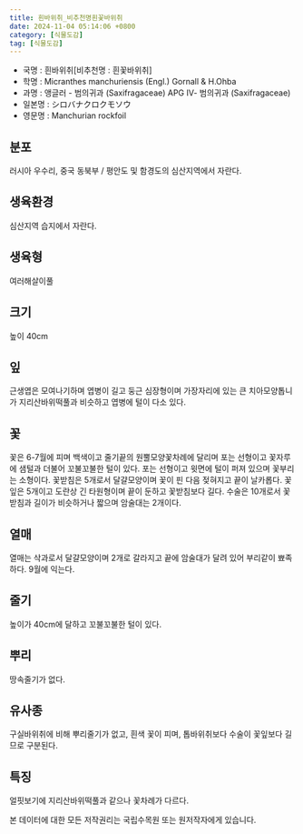 ```yaml
---
title: 흰바위취_비추천명흰꽃바위취
date: 2024-11-04 05:14:06 +0800
category: [식물도감]
tag: [식물도감]
---
```




- 국명 : 흰바위취[비추천명 : 흰꽃바위취]
- 학명 : Micranthes manchuriensis (Engl.) Gornall & H.Ohba
- 과명 : 앵글러 - 범의귀과 (Saxifragaceae) APG Ⅳ- 범의귀과 (Saxifragaceae)
- 일본명 : シロバナクロクモソウ
- 영문명 : Manchurian rockfoil


## 분포
러시아 우수리, 중국 동북부 / 평안도 및 함경도의 심산지역에서 자란다.
## 생육환경
심산지역 습지에서 자란다.
## 생육형
여러해살이풀 
## 크기
높이 40cm
## 잎
근생엽은 모여나기하며 엽병이 길고 둥근 심장형이며 가장자리에 있는 큰 치아모양톱니가 지리산바위떡풀과 비슷하고 엽병에 털이 다소 있다.
## 꽃
꽃은 6-7월에 피며 백색이고 줄기끝의 원뿔모양꽃차례에 달리며 포는 선형이고 꽃자루에 샘털과 더불어 꼬불꼬불한 털이 있다. 포는 선형이고 윗면에 털이 퍼져 있으며 꽃부리는 소형이다. 꽃받침은 5개로서 달걀모양이며 꽃이 핀 다음 젖혀지고 끝이 날카롭다. 꽃잎은 5개이고 도란상 긴 타원형이며 끝이 둔하고 꽃받침보다 길다. 수술은 10개로서 꽃받침과 길이가 비슷하거나 짧으며 암술대는 2개이다.
## 열매
열매는 삭과로서 달걀모양이며 2개로 갈라지고 끝에 암술대가 달려 있어 부리같이 뾰족하다. 9월에 익는다. 
## 줄기
높이가 40cm에 달하고 꼬불꼬불한 털이 있다.
## 뿌리
땅속줄기가 없다.
## 유사종
구실바위취에 비해 뿌리줄기가 없고, 흰색 꽃이 피며, 톱바위취보다 수술이 꽃잎보다 길므로 구분된다. 
## 특징
얼핏보기에 지리산바위떡풀과 같으나 꽃차례가 다르다.






본 데이터에 대한 모든 저작권리는 국립수목원 또는 원저작자에게 있습니다.
